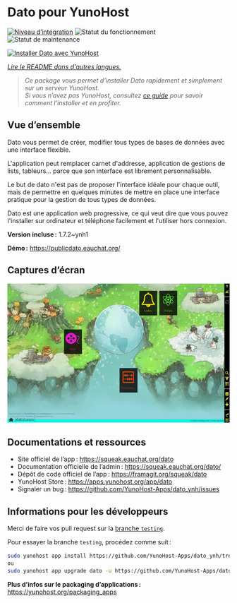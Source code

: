 <!--
Nota bene : ce README est automatiquement généré par <https://github.com/YunoHost/apps/tree/master/tools/readme_generator>
Il NE doit PAS être modifié à la main.
-->

# Dato pour YunoHost

[![Niveau d’intégration](https://dash.yunohost.org/integration/dato.svg)](https://dash.yunohost.org/appci/app/dato) ![Statut du fonctionnement](https://ci-apps.yunohost.org/ci/badges/dato.status.svg) ![Statut de maintenance](https://ci-apps.yunohost.org/ci/badges/dato.maintain.svg)

[![Installer Dato avec YunoHost](https://install-app.yunohost.org/install-with-yunohost.svg)](https://install-app.yunohost.org/?app=dato)

*[Lire le README dans d'autres langues.](./ALL_README.md)*

> *Ce package vous permet d’installer Dato rapidement et simplement sur un serveur YunoHost.*  
> *Si vous n’avez pas YunoHost, consultez [ce guide](https://yunohost.org/install) pour savoir comment l’installer et en profiter.*

## Vue d’ensemble

Dato vous permet de créer, modifier tous types de bases de données avec une interface flexible.

L'application peut remplacer carnet d'addresse, application de gestions de lists, tableurs... parce que son interface est librement personnalisable.

Le but de dato n'est pas de proposer l'interface idéale pour chaque outil, mais de permettre en quelques minutes de mettre en place une interface pratique pour la gestion de tous types de données.

Dato est une application web progressive, ce qui veut dire que vous pouvez l'installer sur ordinateur et téléphone facilement et l'utiliser hors connexion.


**Version incluse :** 1.7.2~ynh1

**Démo :** <https://publicdato.eauchat.org/>

## Captures d’écran

![Capture d’écran de Dato](./doc/screenshots/main_screen.webp)

## Documentations et ressources

- Site officiel de l’app : <https://squeak.eauchat.org/dato>
- Documentation officielle de l’admin : <https://squeak.eauchat.org/dato/>
- Dépôt de code officiel de l’app : <https://framagit.org/squeak/dato>
- YunoHost Store : <https://apps.yunohost.org/app/dato>
- Signaler un bug : <https://github.com/YunoHost-Apps/dato_ynh/issues>

## Informations pour les développeurs

Merci de faire vos pull request sur la [branche `testing`](https://github.com/YunoHost-Apps/dato_ynh/tree/testing).

Pour essayer la branche `testing`, procédez comme suit :

```bash
sudo yunohost app install https://github.com/YunoHost-Apps/dato_ynh/tree/testing --debug
ou
sudo yunohost app upgrade dato -u https://github.com/YunoHost-Apps/dato_ynh/tree/testing --debug
```

**Plus d’infos sur le packaging d’applications :** <https://yunohost.org/packaging_apps>
